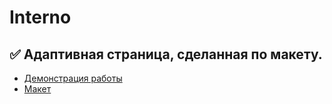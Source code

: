 # **Interno**  
## :white_check_mark: Адаптивная страница, сделанная по макету.  

- [Демонстрация работы](https://interno.pages.dev/)  
- [Макет](https://www.figma.com/file/6DfnHqcXvrOOuIw5yPnW2C/Interno?node-id=0%3A1)

